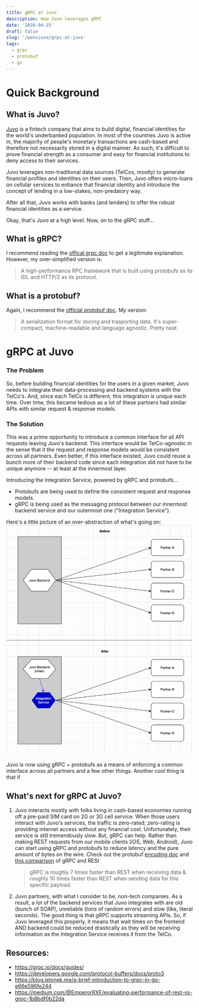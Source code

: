 ```yaml
---
title: gRPC at Juvo
description: How Juvo leverages gRPC
date: '2020-04-15'
draft: false
slug: '/pensieve/grpc-at-juvo'
tags:
  - grpc
  - protobuf
  - go
---
```


# Quick Background

## What is Juvo?

[Juvo](https://www.juvo.com/) is a fintech company that aims to build digital, financial identities for the world's underbanked population. In most of the countries Juvo is active in, the majority of people's monetary transactions are cash-based and therefore not necessarily stored in a digital manner. As such, it's difficult to prove financial strength as a consumer and easy for financial institutions to deny access to their services.

Juvo leverages non-traditional data sources (TelCos, mostly) to generate financial profiles and identities on their users. Then, Juvo offers micro-loans on cellular services to enhance that financial identity and introduce the concept of lending in a low-stakes, non-predatory way.

After all that, Juvo works with banks (and lenders) to offer the robust financial identities as a service.

Okay, that's Juvo at a high level. Now, on to the gRPC stuff...

## What is gRPC?

I recommend reading the [offical grpc doc](https://grpc.io/docs/guides/) to get a legitimate explanation. However, my over-simplified version is:

> A high-performance RPC framework that is built using protobufs as its IDL and HTTP/2 as its protocol.

## What is a protobuf?

Again, I recommend the [official protobuf doc](https://developers.google.com/protocol-buffers/docs/proto3). My version:

> A serialization format for storing and trasporting data. It's super-compact, machine-readable and language agnostic. Pretty neat.

# gRPC at Juvo

### The Problem

So, before building financial identities for the users in a given market, Juvo needs to integrate their data-processing and backend systems with the TelCo's. And, since each TelCo is different, this integration is unique each time. Over time, this became tedious as a lot of these partners had similar APIs with similar request & response models.

### The Solution

This was a prime opportunity to introduce a common interface for all API requests leaving Juvo's backend. This interface would be TelCo-agnostic in the sense that it the request and response models would be consistent across all partners. Even better, if this interface existed, Juvo could reuse a bunch more of their backend code since each integration did not have to be unique anymore -- at least at the innermost layer.

Introducing the Integration Service, powered by gRPC and protobufs...

- Protobufs are being used to define the consistent request and response models.
- gRPC is being used as the messaging protocol between our innermost backend service and our outermost one ("Integration Service").

Here's a little picture of an over-abstraction of what's going on:
![](integration_service_abstraction.png)

Juvo is now using gRPC + protobufs as a means of enforcing a common interface across all partners and a few other things. Another cool thing is that if

## What's next for gRPC at Juvo?

1. Juvo interacts mostly with folks living in cash-based economies running off a pre-paid SIM card on 2G or 3G cell service. When those users interact with Juvo's services, the traffic is zero-rated; zero-rating is providing internet access without any financial cost. Unfortunately, their service is still tremendously slow. But, gRPC can help. Rather than making REST requests from our mobile clients (iOS, Web, Android), Juvo can start using gRPC and protobufs to reduce latency and the pure amount of bytes on the wire. Check out the protobuf [encoding doc](https://developers.google.com/protocol-buffers/docs/encoding) and [this comparison](https://medium.com/@EmperorRXF/evaluating-performance-of-rest-vs-grpc-1b8bdf0b22da) of gRPC and RESt

   > gRPC is roughly 7 times faster than REST when receiving data & roughly 10 times faster than REST when sending data for this specific payload.

2. Juvo partners, with what I consider to be, non-tech companies. As a result, a lot of the backend services that Juvo integrates with are old (bunch of SOAP), unreliable (tons of random errors) and slow (like, literal seconds). The good thing is that gRPC supports streaming APIs. So, if Juvo leveraged this properly, it means that wait times on the frontend AND backend could be reduced drastically as they will be receiving information as the Integration Service receives it from the TelCo.

## Resources:

- https://grpc.io/docs/guides/
- https://developers.google.com/protocol-buffers/docs/proto3
- https://blog.lelonek.me/a-brief-introduction-to-grpc-in-go-e66e596fe244
- https://medium.com/@EmperorRXF/evaluating-performance-of-rest-vs-grpc-1b8bdf0b22da
